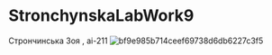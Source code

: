 # StronchynskaLabWork9
Стрончинська Зоя , аі-211
![bf9e985b714ceef69738d6db6227c3f5](https://user-images.githubusercontent.com/101995633/169365795-f4745ac5-8aae-41d4-bc57-59d89c06dc73.jpg)
